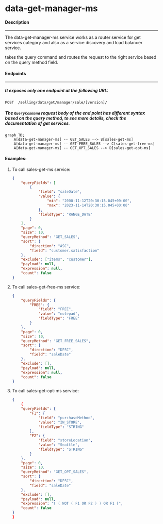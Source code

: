# data-get-manager-ms

#### Description

---

The data-get-manager-ms service works as a router service for get services category and also as a service discovery and load balancer service.

takes the query command and routes the request to the right service based on the query method field.

#### Endpoints

---

##### It exposes only one endpoint at the following URL:

`POST  /selling/data/get/manager/sale/[version]/`

##### The `QueryCommand` request body of the end point has different syntax based on the query method, to see more details, check the documentation of get services.

```mermaid
graph TD;
    A[data-get-manager-ms] -- GET_SALES --> B[sales-get-ms]
    A[data-get-manager-ms] -- GET-FREE_SALES --> C[sales-get-free-ms]
    A[data-get-manager-ms] -- GET_OPT_SALES --> D[sales-get-opt-ms]
```

#### Examples:

1. To call sales-get-ms service:

   ```Json
   {
       "queryFields": [
           {
               "field": "saleDate",
               "value": {
                   "min": "2000-11-12T20:30:15.045+00:00",
                   "max": "2023-11-14T20:30:15.045+00:00"
               },
               "fieldType": "RANGE_DATE"
           }
       ],
       "page": 0,
       "size": 10,
       "queryMethod": "GET_SALES",
       "sort": {
           "direction": "ASC",
           "field": "customer.satisfaction"
       },
       "exclude": ["items", "customer"],
       "payload": null,
       "expression": null,
       "count": false
   }
   ```

1. To call sales-get-free-ms service:

   ```Json
   {
       "queryFields": {
           "FREE": {
               "field": "FREE",
               "value": "notepad",
               "fieldType": "FREE"
           }
       },
       "page": 0,
       "size": 10,
       "queryMethod": "GET_FREE_SALES",
       "sort": {
           "direction": "DESC",
           "field": "saleDate"
       },
       "exclude": [],
       "payload": null,
       "expression": null,
       "count": false
   }
   ```

1. To call sales-get-opt-ms service:

   ```Json
   {
       {
       "queryFields": {
           "F1": {
               "field": "purchaseMethod",
               "value": "IN_STORE",
               "fieldType": "STRING"
           },
           "F2": {
               "field": "storeLocation",
               "value": "Seattle",
               "fieldType": "STRING"
           }
       },
       "page": 0,
       "size": 10,
       "queryMethod": "GET_OPT_SALES",
       "sort": {
           "direction": "DESC",
           "field": "saleDate"
       },
       "exclude": [],
       "payload": null,
       "expression": "( ( NOT ( F1 OR F2 ) ) OR F1 )",
       "count": false
   }
   }
   ```
